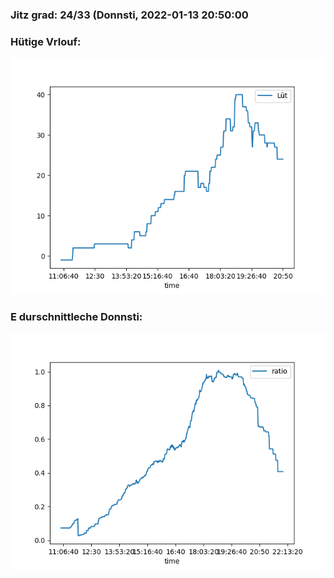 ### Jitz grad: 24/33 (Donnsti, 2022-01-13 20:50:00

### Hütige Vrlouf:
![Graph](Today.png)

### E durschnittleche Donnsti:
![Graph](Donnsti.png)